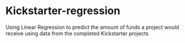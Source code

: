 # Kickstarter-regression
Using Linear Regression to predict the amount of funds a project would receive using data from the completed Kickstarter projects
